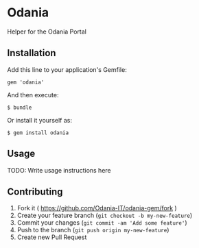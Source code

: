 # Odania

Helper for the Odania Portal

## Installation

Add this line to your application's Gemfile:

    gem 'odania'

And then execute:

    $ bundle

Or install it yourself as:

    $ gem install odania

## Usage

TODO: Write usage instructions here

## Contributing

1. Fork it ( https://github.com/Odania-IT/odania-gem/fork )
2. Create your feature branch (`git checkout -b my-new-feature`)
3. Commit your changes (`git commit -am 'Add some feature'`)
4. Push to the branch (`git push origin my-new-feature`)
5. Create new Pull Request
